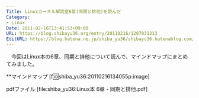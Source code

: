 ```yaml
---
Title: Linuxカーネル解読室6章(同期と排他)を読んだ
Category:
- Linux
Date: 2011-02-16T13:41:53+09:00
URL: https://blog.shibayu36.org/entry/20110216/1297831313
EditURL: https://blog.hatena.ne.jp/shiba_yu36/shibayu36.hatenablog.com/atom/entry/12704591929888039022
---
```


　今回はLinux本の6章、同期と排他について読んで、マインドマップにまとめてみました。

**マインドマップ
[f:id:shiba_yu36:20110216134055p:image]

pdfファイル
[file:shiba_yu36:Linux本 6章 - 同期と排他.pdf]
